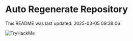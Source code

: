 # Auto Regenerate Repository

This README was last updated: 2025-03-05 09:38:06

 ![TryHackMe](https://tryhackme.com/badge/533634)